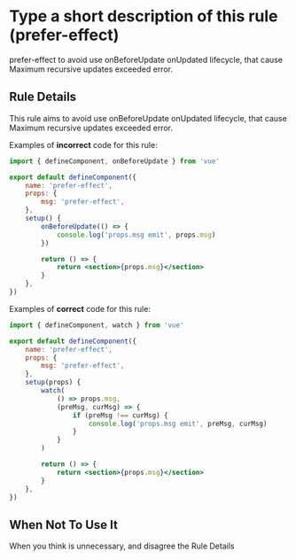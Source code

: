 # Type a short description of this rule (prefer-effect)

prefer-effect to avoid use onBeforeUpdate onUpdated lifecycle, that cause Maximum recursive updates exceeded error.

## Rule Details

This rule aims to avoid use onBeforeUpdate onUpdated lifecycle, that cause Maximum recursive updates exceeded error.

Examples of **incorrect** code for this rule:

```jsx
import { defineComponent, onBeforeUpdate } from 'vue'

export default defineComponent({
    name: 'prefer-effect',
    props: {
        msg: 'prefer-effect',
    },
    setup() {
        onBeforeUpdate(() => {
            console.log('props.msg emit', props.msg)
        })

        return () => {
            return <section>{props.msg}</section>
        }
    },
})
```

Examples of **correct** code for this rule:

```jsx
import { defineComponent, watch } from 'vue'

export default defineComponent({
    name: 'prefer-effect',
    props: {
        msg: 'prefer-effect',
    },
    setup(props) {
        watch(
            () => props.msg,
            (preMsg, curMsg) => {
                if (preMsg !== curMsg) {
                    console.log('props.msg emit', preMsg, curMsg)
                }
            }
        )

        return () => {
            return <section>{props.msg}</section>
        }
    },
})
```

## When Not To Use It

When you think is unnecessary, and disagree the Rule Details

